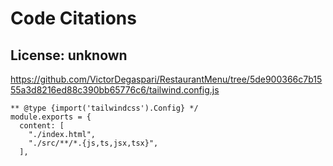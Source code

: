# Code Citations

## License: unknown
https://github.com/VictorDegaspari/RestaurantMenu/tree/5de900366c7b1555a3d8216ed88c390bb65776c6/tailwind.config.js

```
** @type {import('tailwindcss').Config} */
module.exports = {
  content: [
    "./index.html",
    "./src/**/*.{js,ts,jsx,tsx}",
  ],
```

